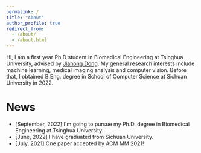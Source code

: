 ```yaml
---
permalink: /
title: "About"
author_profile: true
redirect_from: 
  - /about/
  - /about.html
---
```


Hi, I am a first year Ph.D student in Biomedical Engineering at Tsinghua University, advised by [Jiahong Dong](http://www.cssb.tsinghua.edu.cn/en/core-staff/item/119-2015-10-22-12-49-59). My general research interests include machine learning, medical imaging analysis and computer vision. Before that, I obtained B.Eng. degree in School of Computer Science at Sichuan University in 2022.

News
======
- [September, 2022] I'm going to pursue my Ph.D. degree in Biomedical Engineering at Tsinghua University.
- [June, 2022] I have graduated from Sichuan University.
- [July, 2021] One paper accepted by ACM MM 2021!
